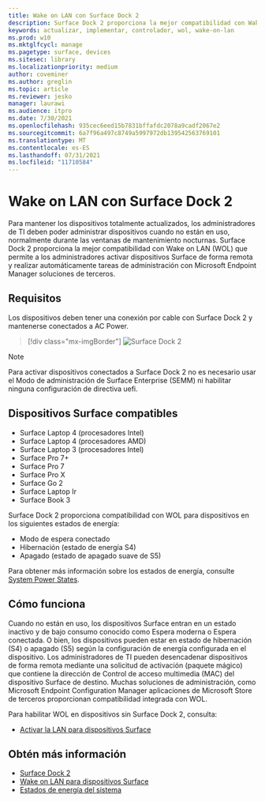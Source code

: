 ```yaml
---
title: Wake on LAN con Surface Dock 2
description: Surface Dock 2 proporciona la mejor compatibilidad con Wake on LAN (WOL) que permite a los administradores activar dispositivos de forma remota y realizar automáticamente tareas de administración.
keywords: actualizar, implementar, controlador, wol, wake-on-lan
ms.prod: w10
ms.mktglfcycl: manage
ms.pagetype: surface, devices
ms.sitesec: library
ms.localizationpriority: medium
author: coveminer
ms.author: greglin
ms.topic: article
ms.reviewer: jesko
manager: laurawi
ms.audience: itpro
ms.date: 7/30/2021
ms.openlocfilehash: 935cec6eed15b7831bffafdc2078a9cadf2067e2
ms.sourcegitcommit: 6a7f96a497c8749a5997972db139542563769101
ms.translationtype: MT
ms.contentlocale: es-ES
ms.lasthandoff: 07/31/2021
ms.locfileid: "11710584"
---
```

# <a name="wake-on-lan-with-surface-dock-2"></a>Wake on LAN con Surface Dock 2

Para mantener los dispositivos totalmente actualizados, los administradores de TI deben poder administrar dispositivos cuando no están en uso, normalmente durante las ventanas de mantenimiento nocturnas. Surface Dock 2 proporciona la mejor compatibilidad con Wake on LAN (WOL) que permite a los administradores activar dispositivos Surface de forma remota y realizar automáticamente tareas de administración con Microsoft Endpoint Manager soluciones de terceros.

## <a name="requirements"></a>Requisitos

Los dispositivos deben tener una conexión por cable con Surface Dock 2 y mantenerse conectados a AC Power.

> [!div class="mx-imgBorder"]
> ![Surface Dock 2](images/surface-dock2-angled.png)

> [!NOTE]
> Para activar dispositivos conectados a Surface Dock 2 no es necesario usar el Modo de administración de Surface Enterprise (SEMM) ni habilitar ninguna configuración de directiva uefi.
 
## <a name="supported-surface-devices"></a>Dispositivos Surface compatibles

- Surface Laptop 4 (procesadores Intel)
- Surface Laptop 4 (procesadores AMD)
- Surface Laptop 3 (procesadores Intel)
- Surface Pro 7+
- Surface Pro 7
- Surface Pro X
- Surface Go 2
- Surface Laptop Ir
- Surface Book 3

Surface Dock 2 proporciona compatibilidad con WOL para dispositivos en los siguientes estados de energía:

- Modo de espera conectado
- Hibernación (estado de energía S4)
- Apagado (estado de apagado suave de S5)

Para obtener más información sobre los estados de energía, consulte [System Power States](/windows/win32/power/system-power-states).

## <a name="how-it-works"></a>Cómo funciona

Cuando no están en uso, los dispositivos Surface entran en un estado inactivo y de bajo consumo conocido como Espera moderna o Espera conectada. O bien, los dispositivos pueden estar en estado de hibernación (S4) o apagado (S5) según la configuración de energía configurada en el dispositivo. Los administradores de TI pueden desencadenar dispositivos de forma remota mediante una solicitud de activación (paquete mágico) que contiene la dirección de Control de acceso multimedia (MAC) del dispositivo Surface de destino. Muchas soluciones de administración, como Microsoft Endpoint Configuration Manager aplicaciones de Microsoft Store de terceros proporcionan compatibilidad integrada con WOL.

Para habilitar WOL en dispositivos sin Surface Dock 2, consulta:

- [Activar la LAN para dispositivos Surface](wake-on-lan-for-surface-devices.md)

## <a name="learn-more"></a>Obtén más información

- [Surface Dock 2](https://www.microsoft.com/p/surface-dock-2-for-business/8q4hgc6kbmdq?)
- [Wake on LAN para dispositivos Surface](wake-on-lan-for-surface-devices.md)
- [Estados de energía del sistema](/windows/win32/power/system-power-states)

